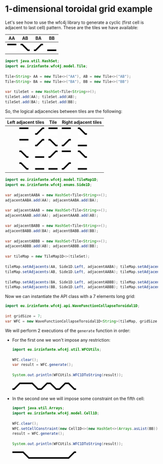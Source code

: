 # 1-dimensional toroidal grid example

Let's see how to use the wfc4j library to generate a cyclic (first cell is adjacent to last cell) pattern. These are the tiles we have available:

| AA  | AB  | BA  | BB  |
|:---:|:---:|:---:|:---:|
|<img src="../assets/1-dimensional-toroidal/AA.png">|<img src="../assets/1-dimensional-toroidal/AB.png">|<img src="../assets/1-dimensional-toroidal/BA.png">|<img src="../assets/1-dimensional-toroidal/BB.png">|

```java
import java.util.HashSet;
import eu.irzinfante.wfc4j.model.Tile;

Tile<String> AA = new Tile<>("AA"), AB = new Tile<>("AB");
Tile<String> BA = new Tile<>("BA"), BB = new Tile<>("BB")

var tileSet = new HashSet<Tile<String>>();
tileSet.add(AA); tileSet.add(AB);
tileSet.add(BA); tileSet.add(BB);
```

So, the logical adjacencies between tiles are the following:


| Left adjacent tiles   | Tile | Right adjacent tiles   |
| ---------------------:|:----:|:---------------------- |
|<img src="../assets/1-dimensional-toroidal/AA.png"> $~~~~$ <img src="../assets/1-dimensional-toroidal/BA.png">|<img src="../assets/1-dimensional-toroidal/AA.png">|<img src="../assets/1-dimensional-toroidal/AA.png"> $~~~~$ <img src="../assets/1-dimensional-toroidal/AB.png">|
|<img src="../assets/1-dimensional-toroidal/AA.png"> $~~~~$ <img src="../assets/1-dimensional-toroidal/BA.png">|<img src="../assets/1-dimensional-toroidal/AB.png">|<img src="../assets/1-dimensional-toroidal/BA.png"> $~~~~$ <img src="../assets/1-dimensional-toroidal/BB.png">|
|<img src="../assets/1-dimensional-toroidal/AB.png"> $~~~~$ <img src="../assets/1-dimensional-toroidal/BB.png">|<img src="../assets/1-dimensional-toroidal/BA.png">|<img src="../assets/1-dimensional-toroidal/AA.png"> $~~~~$ <img src="../assets/1-dimensional-toroidal/AB.png">|
|<img src="../assets/1-dimensional-toroidal/AB.png"> $~~~~$ <img src="../assets/1-dimensional-toroidal/BB.png">|<img src="../assets/1-dimensional-toroidal/BB.png">|<img src="../assets/1-dimensional-toroidal/BA.png"> $~~~~$ <img src="../assets/1-dimensional-toroidal/BB.png">|

```java
import eu.irzinfante.wfc4j.model.TileMap1D;
import eu.irzinfante.wfc4j.enums.Side1D;

var adjacentAABA = new HashSet<Tile<String>>();
adjacentAABA.add(AA); adjacentAABA.add(BA);

var adjacentAAAB = new HashSet<Tile<String>>();
adjacentAAAB.add(AA); adjacentAAAB.add(AB);

var adjacentBABB = new HashSet<Tile<String>>();
adjacentBABB.add(BA); adjacentBABB.add(BB);

var adjacentABBB = new HashSet<Tile<String>>();
adjacentABBB.add(AB); adjacentABBB.add(BB);

var tileMap = new TileMap1D<>(tileSet);

tileMap.setAdjacents(AA, Side1D.Left, adjacentAABA); tileMap.setAdjacents(AA, Side1D.Right, adjacentAAAB);
tileMap.setAdjacents(AB, Side1D.Left, adjacentAABA); tileMap.setAdjacents(AB, Side1D.Right, adjacentBABB);

tileMap.setAdjacents(BA, Side1D.Left, adjacentABBB); tileMap.setAdjacents(BA, Side1D.Right, adjacentAAAB);
tileMap.setAdjacents(BB, Side1D.Left, adjacentABBB); tileMap.setAdjacents(BB, Side1D.Right, adjacentBABB);
```

Now we can instantiate the API class with a 7 elements long grid:

```java
import eu.irzinfante.wfc4j.api.WaveFunctionCollapseToroidal1D;

int gridSize = 7;
var WFC = new WaveFunctionCollapseToroidal1D<String>(tileMap, gridSize, 23923011117821092L);
```

We will perform 2 executions of the `generate` function in order:

- For the first one we won't impose any restriction:

  ```java
  import eu.irzinfante.wfc4j.util.WFCUtils;

  WFC.clear();
  var result = WFC.generate();

  System.out.println(WFCUtils.WFC1DToString(result));
  ```

  <img src="../assets/1-dimensional-toroidal/result1.png">

- In the second one we will impose some constraint on the fifth cell:

  ```java
  import java.util.Arrays;
  import eu.irzinfante.wfc4j.model.Cell1D;

  WFC.clear();
  WFC.setCellConstraint(new Cell1D<>(new HashSet<>(Arrays.asList(BB)), 5));
  result = WFC.generate();

  System.out.println(WFCUtils.WFC1DToString(result));
  ```

  <img src="../assets/1-dimensional-toroidal/result2.png">
